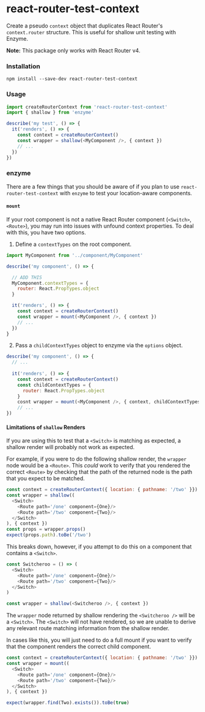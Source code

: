 # react-router-test-context

Create a pseudo `context` object that duplicates React Router's `context.router` structure. This is useful for shallow unit testing with Enzyme.

**Note:** This package only works with React Router v4.

### Installation

```
npm install --save-dev react-router-test-context
```

### Usage

```js
import createRouterContext from 'react-router-test-context'
import { shallow } from 'enzyme'

describe('my test', () => {
  it('renders', () => {
    const context = createRouterContext()
    const wrapper = shallow(<MyComponent />, { context })
    // ...
  })
})
```

### enzyme

There are a few things that you should be aware of if you plan to use `react-router-test-context` with `enzyme` to test your location-aware components.

#### `mount`

If your root component is not a native React Router component (`<Switch>`, `<Route>`), you may run into issues with unfound context properties. To deal with this, you have two options.

1. Define a `contextTypes` on the root component.

```js
import MyComponent from '../component/MyComponent'

describe('my component', () => {

  // ADD THIS
  MyComponent.contextTypes = {
    router: React.PropTypes.object
  }

  it('renders', () => {
    const context = createRouterContext()
    const wrapper = mount(<MyComponent />, { context })
    // ...
  })
}
```

2. Pass a `childContextTypes` object to enzyme via the `options` object.

```js
describe('my component', () => {
  // ...
  
  it('renders', () => {
    const context = createRouterContext()
    const childContextTypes = {
      router: React.PropTypes.object
    }
    cosnt wrapper = mount(<MyComponent />, { context, childContextTypes })
    // ...
})
```

#### Limitations of `shallow` Renders

If you are using this to test that a `<Switch>` is matching as expected, a shallow render will probably not work as expected.

For example, if you were to do the following shallow render, the `wrapper` node would be a `<Route>`. This _could_ work to verify that you rendered the correct `<Route>` by checking that the path of the returned node is the path that you expect to be matched.

```js
const context = createRouterContext({ location: { pathname: '/two' }})
const wrapper = shallow((
  <Switch>
    <Route path='/one' component={One}/>
    <Route path='/two' component={Two}/>
  </Switch>
), { context })
const props = wrapper.props()
expect(props.path).toBe('/two')
```

This breaks down, however, if you attempt to do this on a component that contains a `<Switch>`.

```js
const Switcheroo = () => (
  <Switch>
    <Route path='/one' component={One}/>
    <Route path='/two' component={Two}/>
  </Switch>
)

const wrapper = shallow(<Switcheroo />, { context })
```

The `wrapper` node returned by shallow rendering the `<Switcheroo />` will be a `<Switch>`. The `<Switch>` will not have rendered, so we are unable to derive any relevant route matching information from the shallow render.

In cases like this, you will just need to do a full mount if you want to verify that the component renders the correct child component.

```js
const context = createRouterContext({ location: { pathname: '/two' }})
const wrapper = mount((
  <Switch>
    <Route path='/one' component={One}/>
    <Route path='/two' component={Two}/>
  </Switch>
), { context })

expect(wrapper.find(Two).exists()).toBe(true)
```
